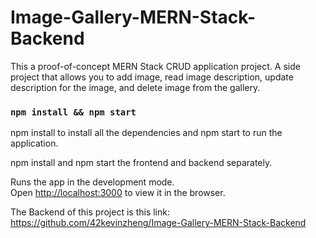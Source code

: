 # Image-Gallery-MERN-Stack-Backend
This a proof-of-concept MERN Stack CRUD application project. A side project that allows you to add image, read image description, 
update description for the image, and delete image from the gallery.


### `npm install && npm start`
npm install to install all the dependencies and npm start to run the application.

npm install and npm start the frontend and backend separately. 

Runs the app in the development mode.\
Open [http://localhost:3000](http://localhost:3000) to view it in the browser.

The Backend of this project is this link:
https://github.com/42kevinzheng/Image-Gallery-MERN-Stack-Backend



